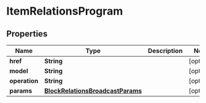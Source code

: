 
# ItemRelationsProgram

## Properties
Name | Type | Description | Notes
------------ | ------------- | ------------- | -------------
**href** | **String** |  |  [optional]
**model** | **String** |  |  [optional]
**operation** | **String** |  |  [optional]
**params** | [**BlockRelationsBroadcastParams**](BlockRelationsBroadcastParams.md) |  |  [optional]



